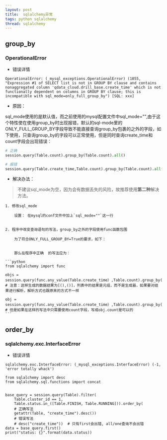 ```yaml
---
layout: post
title:  sqlalchemy异常
tags: python sqlalchemy
thread: sqlalchemy
---
```


## group_by

### OperationalError
- 错误详情

```
OperationalError: (_mysql_exceptions.OperationalError) (1055, "Expression #1 of SELECT list is not in GROUP BY clause and contains nonaggregated column 'qdata_cloud.drill_base.create_time' which is not functionally dependent on columns in GROUP BY clause; this is incompatible with sql_mode=only_full_group_by") [SQL: xxx]
```

- 原因：

sql_mode使用的是默认值，而之前使用的mysql配置文件中sql_mode="",由于这个特性使在使用group_by时出现报错，默认的sql-mode里的ONLY_FULL_GROUP_BY字段导致不能直接查询group_by包裹的之外的字段，如下使用，只查询group_by的字段可以正常使用，但是同时查询create_time和count字段会出现错误：

```python
# 正确
session.query(Table.count).group_by(Table.count).all()
```

```python
# 报错
session.query(Table.create_time,Table.count).group_by(Table.count).all()
```

- 解决办法：

> 不建议sql_mode为空，因为会有数据丢失的风险，故推荐使用**第二种**解决方法。

	1. 修改sql_mode

	    设置： 在mysql的conf文件中加上`sql_mode=""`这一行
	    

	2. 程序中改变查询语句的写法，group_by之外的字段使用func函数包围

        为了符合ONLY_FULL_GROUP_BY=True的要求，如下：

	
	    那么在程序中正确  的写法应为：

    ```python
    from sqlalchemy import func

    objs = session.query(func.any_value(Table.create_time）,Table.count).group_by(Table.count).all()
    # 注意：这样生成的数据结果为[(),()]，列表中的结果是元组，而不是生成器，如果要对结果进行解析，解析方式也跟原来的方式不一样

    obj = session.query(func.any_value(Table.create_time）,Table.count).group_by(Table.count).first()
    # 但是如果在这样的写法中只需要使用count字段，写成obj.count是可以的
    ```


## order_by

### sqlalchemy.exc.InterfaceError

* 错误详情

```
sqlalchemy.exc.InterfaceError: (_mysql_exceptions.InterfaceError) (-1, 'error totally whack') 
```

```
from sqlalchemy import desc
from sqlalchemy.sql.functions import concat


base_query = session.query(Table).filter(
    Table.cluster_id == 1,
    Table.status.in_([Table.FINISH, Table.RUNNING])).order_by(
    # 正确写法
    getattr(Table, "create_time").desc())
    # 错误写法
    # desc("create_time"))  # 只有first会出错, all/one查询不会出错
data = base_query.first()
print("status: {}".format(data.status))
```






